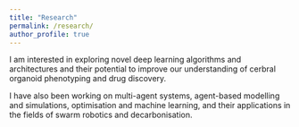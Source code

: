 ```yaml
---
title: "Research"
permalink: /research/
author_profile: true
---
```


I am interested in exploring novel deep learning algorithms and architectures and their potential to improve our understanding of cerbral organoid phenotyping and drug discovery.

I have also been working on multi-agent systems, agent-based modelling and simulations, optimisation and machine learning, and their applications in the fields of swarm robotics and decarbonisation.
